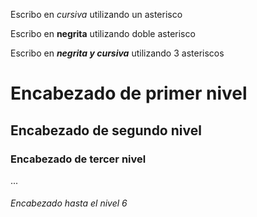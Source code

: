 Escribo en *cursiva* utilizando un asterisco

Escribo en **negrita** utilizando doble asterisco

Escribo en ***negrita y cursiva*** utilizando 3 asteriscos

# Encabezado de primer nivel

## Encabezado de segundo nivel

### Encabezado de tercer nivel

...

###### Encabezado hasta el nivel 6